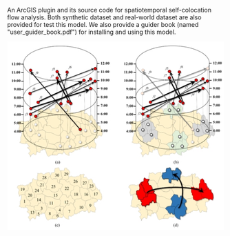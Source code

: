 An ArcGIS plugin and its source code for spatiotemporal self-colocation flow analysis. Both synthetic dataset and real-world dataset are also provided for test this model. We also provide a guider book (named "user_guider_book.pdf") for installing and using this model.

![Figure.1](https://github.com/gissuifeng/ST-SCLF/blob/master/Storage_images/Figure1.jpg)
